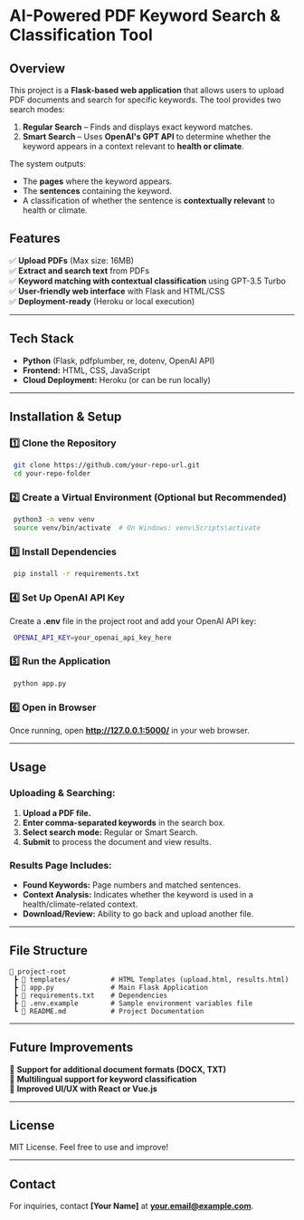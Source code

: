 # AI-Powered PDF Keyword Search & Classification Tool



## Overview
This project is a **Flask-based web application** that allows users to upload PDF documents and search for specific keywords. The tool provides two search modes:
1. **Regular Search** – Finds and displays exact keyword matches.
2. **Smart Search** – Uses **OpenAI's GPT API** to determine whether the keyword appears in a context relevant to **health or climate**.

The system outputs:
- The **pages** where the keyword appears.
- The **sentences** containing the keyword.
- A classification of whether the sentence is **contextually relevant** to health or climate.

## Features
✅ **Upload PDFs** (Max size: 16MB)  
✅ **Extract and search text** from PDFs  
✅ **Keyword matching with contextual classification** using GPT-3.5 Turbo  
✅ **User-friendly web interface** with Flask and HTML/CSS  
✅ **Deployment-ready** (Heroku or local execution)  

---
## Tech Stack
- **Python** (Flask, pdfplumber, re, dotenv, OpenAI API)
- **Frontend:** HTML, CSS, JavaScript
- **Cloud Deployment:** Heroku (or can be run locally)

---
## Installation & Setup
### 1️⃣ Clone the Repository
```sh
 git clone https://github.com/your-repo-url.git
 cd your-repo-folder
```

### 2️⃣ Create a Virtual Environment (Optional but Recommended)
```sh
 python3 -m venv venv
 source venv/bin/activate  # On Windows: venv\Scripts\activate
```

### 3️⃣ Install Dependencies
```sh
 pip install -r requirements.txt
```

### 4️⃣ Set Up OpenAI API Key
Create a **.env** file in the project root and add your OpenAI API key:
```sh
 OPENAI_API_KEY=your_openai_api_key_here
```

### 5️⃣ Run the Application
```sh
 python app.py
```

### 6️⃣ Open in Browser
Once running, open **http://127.0.0.1:5000/** in your web browser.

---
## Usage
### Uploading & Searching:
1. **Upload a PDF file.**
2. **Enter comma-separated keywords** in the search box.
3. **Select search mode:** Regular or Smart Search.
4. **Submit** to process the document and view results.

### Results Page Includes:
- **Found Keywords:** Page numbers and matched sentences.
- **Context Analysis:** Indicates whether the keyword is used in a health/climate-related context.
- **Download/Review:** Ability to go back and upload another file.

---
## File Structure
```
📂 project-root
 ┣ 📂 templates/          # HTML Templates (upload.html, results.html)
 ┣ 📜 app.py              # Main Flask Application
 ┣ 📜 requirements.txt    # Dependencies
 ┣ 📜 .env.example        # Sample environment variables file
 ┗ 📜 README.md           # Project Documentation
```

---
## Future Improvements
🔹 **Support for additional document formats (DOCX, TXT)**  
🔹 **Multilingual support for keyword classification**  
🔹 **Improved UI/UX with React or Vue.js**  

---
## License
MIT License. Feel free to use and improve!

---
## Contact
For inquiries, contact **[Your Name]** at **your.email@example.com**.

